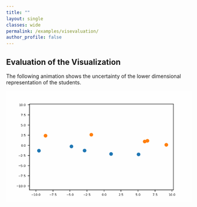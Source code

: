 ```yaml
---
title: ""
layout: single
classes: wide
permalink: /examples/visevaluation/
author_profile: false
---
```


## Evaluation of the Visualization

The following animation shows the uncertainty of the lower dimensional representation of the students.

![An amimated Gif](/_includes/animation.gif)
